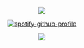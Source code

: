 <div align="center">

![](https://komarev.com/ghpvc/?username=ennlo&color=ffffff&base=5834&style=flat-square&label=　+🦴+　)

[![spotify-github-profile](https://spotify-github-profile.kittinanx.com/api/view?uid=ytli9u7trg8a0ujmzzshj33yn&cover_image=true&theme=natemoo-re&show_offline=true&background_color=ffffff&interchange=true&bar_color=ffffff&bar_color_cover=false)](https://spotify-github-profile.kittinanx.com/api/view?uid=ytli9u7trg8a0ujmzzshj33yn&redirect=true)

![](https://files.catbox.moe/8xoxtu.png)
